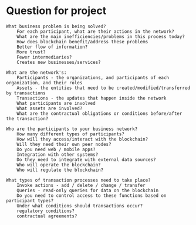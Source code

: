 # Question for project

    What business problem is being solved?
        For each participant, what are their actions in the network?
        What are the main inefficiencies/problems in this process today?
        How does blockchain benefit/address these problems
        Better flow of information?
        More trust?
        Fewer intermediaries?
        Creates new businesses/services?

    What are the network's:
        Participants - the organizations, and participants of each organization, and their roles
        Assets - the entities that need to be created/modified/transferred by transactions
        Transactions - the updates that happen inside the network
        What participants are involved
        What assets are involved?
        What are the contractual obligations or conditions before/after the transaction?

    Who are the participants to your business network?
        How many different types of participants?
        How will they access/interact with the blockchain?
        Will they need their own peer nodes?
        Do you need web / mobile apps?
        Integration with other systems?
        Do they need to integrate with external data sources?
        Who will operate the blockchain?
        Who will regulate the blockchain?

    What types of transaction processes need to take place?
        Invoke actions - add / delete / change / transfer
        Queries - read-only queries for data on the blockchain
        Do you need to control access to these functions based on participant types?
        Under what conditions should transactions occur?
        regulatory conditions?
        contractual agreements?
